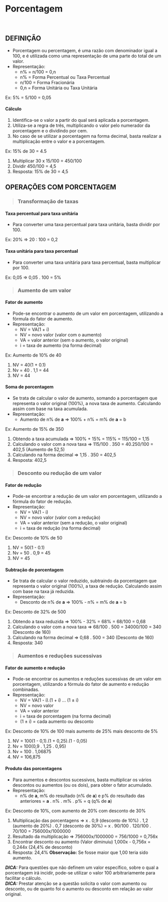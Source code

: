 # Porcentagem

<br>

## DEFINIÇÃO
* Porcentagem ou percentagem, é uma razão com denominador igual a 100, e é utilizada como uma representação de uma parte do total de um valor.
* Representação:
  - n% = n/100 = 0,n
  - n% = Forma Percentual ou Taxa Percentual
  - n/100 = Forma Fracionária
  - 0,n = Forma Unitária ou Taxa Unitária

Ex: 5% = 5/100 = 0,05

#### Cálculo
1. Identifica-se o valor a partir do qual será aplicada a porcentagem.
2. Utiliza-se a regra de três, multiplicando o valor pelo numerador da porcentagem e o dividindo por cem.
3. No caso de se utilizar a porcentagem na forma decimal, basta realizar a multiplicação entre o valor e a porcentagem.

Ex: 15% de 30 = 4.5
1. Multiplicar 30 x 15/100 = 450/100
2. Dividir 450/100 = 4,5
3. Resposta: 15% de 30 = 4,5

## OPERAÇÕES COM PORCENTAGEM

> ### Transformação de taxas

#### Taxa percentual para taxa unitária
* Para converter uma taxa percentual para taxa unitária, basta dividir por 100.

Ex: 20% => 20 : 100 = 0,2  

#### Taxa unitária para taxa percentual
* Para converter uma taxa unitária para taxa percentual, basta multiplicar por 100.

Ex: 0,05 => 0,05 . 100 = 5%  

> ### Aumento de um valor

#### Fator de aumento
* Pode-se encontrar o aumento de um valor em porcentagem, utilizando a fórmula do fator de aumento.
* Representação:
  - NV = VA(1 + i)
  - NV = novo valor (valor com o aumento)
  - VA = valor anterior (sem o aumento, o valor original)
  - i = taxa de aumento (na forma decimal)

Ex: Aumento de 10% de 40
1. NV = 40(1 + 0.1)
2. Nv = 40 . 1,1 = 44
3. NV = 44

#### Soma de porcentagem
* Se trata de calcular o valor de aumento, somando a porcentagem que representa o valor original (100%), a nova taxa de aumento. Calculando assim com base na taxa acumulada.
* Representação:
  - Aumento de n% de **a** => 100% + n% = m% de **a** = b

Ex: Aumento de 15% de 350
1. Obtendo a taxa acumulada => 100% + 15% = 115% = 115/100 = 1,15 
2. Calculando o valor com a nova taxa => 115/100 . 350 = 40.250/100 = 402,5 (Aumento de 52,5)
3. Calculando na forma decimal => 1,15 . 350 = 402,5
4. Resposta: 402,5

> ### Desconto ou redução de um valor

#### Fator de redução
* Pode-se encontrar a redução de um valor em porcentagem, utilizando a fórmula do fator de redução.
* Representação:
  - NV = VA(1 - i)
  - NV = novo valor (valor com a redução)
  - VA = valor anterior (sem a redução, o valor original)
  - i = taxa de redução (na forma decimal)

Ex: Desconto de 10% de 50
1. NV = 50(1 - 0.1)
2. Nv = 50 . 0,9 = 45
3. NV = 45

#### Subtração de porcentagem
* Se trata de calcular o valor reduzido, subtraindo da porcentagem que representa o valor original (100%), a taxa de redução. Calculando assim com base na taxa já reduzida.
* Representação:
  - Desconto de n% de **a** => 100% - n% = m% de **a** = b

Ex: Desconto de 32% de 500
1. Obtendo a taxa reduzida => 100% - 32% = 68% = 68/100 = 0,68 
2. Calculando o valor com a nova taxa => 68/100 . 500 = 34000/100 = 340 (Desconto de 160)
3. Calculando na forma decimal => 0,68 . 500 = 340 (Desconto de 160)
4. Resposta: 340

> ### Aumentos e reduções sucessivas

#### Fator de aumento e redução
* Pode-se encontrar os aumentos e reduções sucessivas de um valor em porcentagem, utilizando a fórmula do fator de aumento e redução combinadas.
* Representação:
  - NV = VA(1 - i).(1 + i) ... (1 ± i)
  - NV = novo valor
  - VA = valor anterior 
  - i = taxa de porcentagem (na forma decimal)
  - (1 ± i) = cada aumento ou desconto

Ex: Desconto de 10% de 100 mais aumento de 25% mais desconto de 5%
1. NV = 100(1 - 0,1).(1 + 0,25).(1 - 0,05)
2. Nv = 100(0,9 . 1,25 . 0,95)
3. Nv = 100 . 1,06875
4. NV = 106,875

#### Produto das porcentagens
* Para aumentos e descontos sucessivos, basta multiplicar os vários descontos ou aumentos (ou os dois), para obter o fator acumulado.
* Representação:
  - n% de **a**, m% do resultado (n% de **a**) e p% do resultado das anteriores = **a** . n% . m% . p% = q (q% de **a**)

Ex: Desconto de 10%, com aumento de 20% com desconto de 30%
1. Multiplicação das porcentagens => x . 0,9 (desconto de 10%) . 1,2 (aumento de 20%) . 0,7 (desconto de 30%) = x . 90/100 . 120/100 . 70/100 = 756000x/1000000
2. Resultado da multiplicação => 756000x/1000000 = 756/1000 = 0,756x 
3. Encontrar desconto ou aumento (Valor diminuiu) 1,000x - 0,756x = 0,244x (24,4% de desconto)   
4. Resposta: 24,4%
**Observação:** Se fosse maior que 1,00 teria sido aumento.

***DICA:*** Para questões que não definem um valor específico, sobre o qual a porcentagem irá incidir, pode-se utilizar o valor 100 arbitrariamente para facilitar o cálculo.  
***DICA:*** Prestar atenção se a questão solicita o valor com aumento ou desconto, ou de quanto foi o aumento ou desconto em relação ao valor original.
